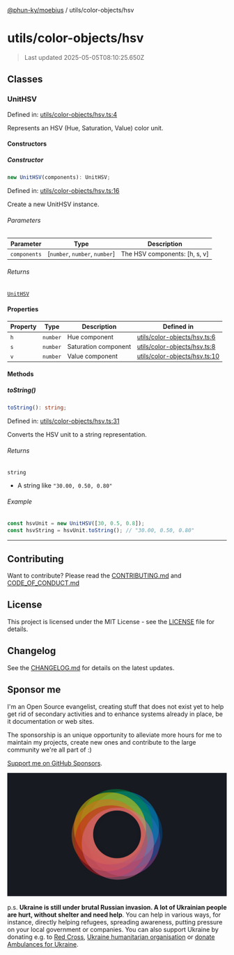 [@phun-ky/moebius](../../README.md) / utils/color-objects/hsv

# utils/color-objects/hsv

> Last updated 2025-05-05T08:10:25.650Z

##

## Classes

### UnitHSV

Defined in: [utils/color-objects/hsv.ts:4](https://github.com/phun-ky/moebius/blob/main/src/utils/color-objects/hsv.ts#L4)

Represents an HSV (Hue, Saturation, Value) color unit.

#### Constructors

##### Constructor

```ts
new UnitHSV(components): UnitHSV;
```

Defined in: [utils/color-objects/hsv.ts:16](https://github.com/phun-ky/moebius/blob/main/src/utils/color-objects/hsv.ts#L16)

Create a new UnitHSV instance.

###### Parameters

| Parameter    | Type                            | Description                    |
| ------------ | ------------------------------- | ------------------------------ |
| `components` | \[`number`, `number`, `number`] | The HSV components: \[h, s, v] |

###### Returns

[`UnitHSV`](#unithsv)

#### Properties

| Property           | Type     | Description          | Defined in                                                                                                       |
| ------------------ | -------- | -------------------- | ---------------------------------------------------------------------------------------------------------------- |
| <a id="h"></a> `h` | `number` | Hue component        | [utils/color-objects/hsv.ts:6](https://github.com/phun-ky/moebius/blob/main/src/utils/color-objects/hsv.ts#L6)   |
| <a id="s"></a> `s` | `number` | Saturation component | [utils/color-objects/hsv.ts:8](https://github.com/phun-ky/moebius/blob/main/src/utils/color-objects/hsv.ts#L8)   |
| <a id="v"></a> `v` | `number` | Value component      | [utils/color-objects/hsv.ts:10](https://github.com/phun-ky/moebius/blob/main/src/utils/color-objects/hsv.ts#L10) |

#### Methods

##### toString()

```ts
toString(): string;
```

Defined in: [utils/color-objects/hsv.ts:31](https://github.com/phun-ky/moebius/blob/main/src/utils/color-objects/hsv.ts#L31)

Converts the HSV unit to a string representation.

###### Returns

`string`

- A string like `"30.00, 0.50, 0.80"`

###### Example

```ts
const hsvUnit = new UnitHSV([30, 0.5, 0.8]);
const hsvString = hsvUnit.toString(); // "30.00, 0.50, 0.80"
```

---

## Contributing

Want to contribute? Please read the [CONTRIBUTING.md](https://github.com/phun-ky/moebius/blob/main/CONTRIBUTING.md) and [CODE_OF_CONDUCT.md](https://github.com/phun-ky/moebius/blob/main/CODE_OF_CONDUCT.md)

## License

This project is licensed under the MIT License - see the [LICENSE](https://github.com/phun-ky/moebius/blob/main/LICENSE) file for details.

## Changelog

See the [CHANGELOG.md](https://github.com/phun-ky/moebius/blob/main/CHANGELOG.md) for details on the latest updates.

## Sponsor me

I'm an Open Source evangelist, creating stuff that does not exist yet to help get rid of secondary activities and to enhance systems already in place, be it documentation or web sites.

The sponsorship is an unique opportunity to alleviate more hours for me to maintain my projects, create new ones and contribute to the large community we're all part of :)

[Support me on GitHub Sponsors](https://github.com/sponsors/phun-ky).

![logo](https://github.com/phun-ky/moebius/blob/main/public/images/logo/logo-ring.png?raw=true)

p.s. **Ukraine is still under brutal Russian invasion. A lot of Ukrainian people are hurt, without shelter and need help**. You can help in various ways, for instance, directly helping refugees, spreading awareness, putting pressure on your local government or companies. You can also support Ukraine by donating e.g. to [Red Cross](https://www.icrc.org/en/donate/ukraine), [Ukraine humanitarian organisation](https://savelife.in.ua/en/donate-en/#donate-army-card-weekly) or [donate Ambulances for Ukraine](https://www.gofundme.com/f/help-to-save-the-lives-of-civilians-in-a-war-zone).

